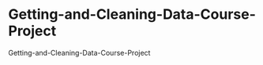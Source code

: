 Getting-and-Cleaning-Data-Course-Project
========================================

Getting-and-Cleaning-Data-Course-Project
